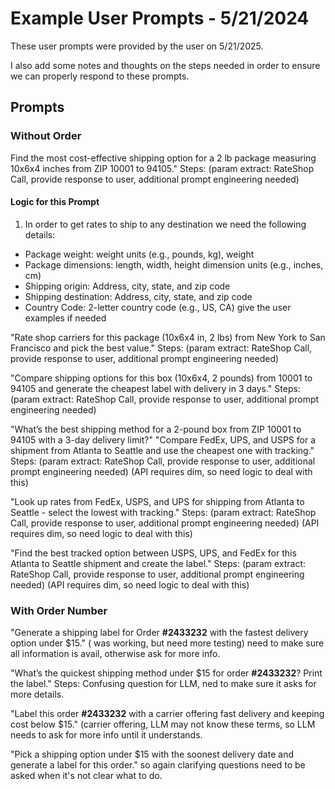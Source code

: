 # Example User Prompts - 5/21/2024
These user prompts were provided by the user on 5/21/2025.

I also add some notes and thoughts on the steps needed in order to ensure we can properly respond to these prompts.

## Prompts

### Without Order
Find the most cost-effective shipping option for a 2 lb package measuring 10x6x4 inches from ZIP 10001 to 94105." Steps: (param extract: RateShop Call, provide response to user, additional prompt engineering needed)

#### Logic for this Prompt
1. In order to get rates to ship to any destination we need the following details:
- Package weight: weight units (e.g., pounds, kg), weight
- Package dimensions: length, width, height dimension units (e.g., inches, cm)
- Shipping origin: Address, city, state, and zip code
- Shipping destination: Address, city, state, and zip code
- Country Code: 2-letter country code (e.g., US, CA) give the user examples if needed

"Rate shop carriers for this package (10x6x4 in, 2 lbs) from New York to San Francisco and pick the best value." Steps: (param extract: RateShop Call, provide response to user, additional prompt engineering needed)

"Compare shipping options for this box (10x6x4, 2 pounds) from 10001 to 94105 and generate the cheapest label with delivery in 3 days."  Steps: (param extract: RateShop Call, provide response to user, additional prompt engineering needed)

"What’s the best shipping method for a 2-pound box from ZIP 10001 to 94105 with a 3-day delivery limit?" 
"Compare FedEx, UPS, and USPS for a shipment from Atlanta to Seattle and use the cheapest one with tracking."  Steps: (param extract: RateShop Call, provide response to user, additional prompt engineering needed)  (API requires dim, so need logic to deal with this)

"Look up rates from FedEx, USPS, and UPS for shipping from Atlanta to Seattle - select the lowest with tracking."  Steps: (param extract: RateShop Call, provide response to user, additional prompt engineering needed)  (API requires dim, so need logic to deal with this)

"Find the best tracked option between USPS, UPS, and FedEx for this Atlanta to Seattle shipment and create the label."  Steps: (param extract: RateShop Call, provide response to user, additional prompt engineering needed)  (API requires dim, so need logic to deal with this)

### With Order Number
"Generate a shipping label for Order **#2433232** with the fastest delivery option under $15."
( was working, but need more testing)  need to make sure all information is avail, otherwise ask for more info.

"What’s the quickest shipping method under $15 for order **#2433232**? Print the label."
Steps:  Confusing question for LLM, ned to make sure it asks for more details.

"Label this order **#2433232** with a carrier offering fast delivery and keeping cost below $15."
(carrier offering, LLM may not know these terms, so LLM needs to ask for more info until it understands.

"Pick a shipping option under $15 with the soonest delivery date and generate a label for this order."
so again clarifying questions need to be asked when it's not clear what to do.  



